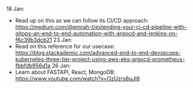 18 Jan:
- Read up on this as we can follow its CI/CD approach:
	 https://medium.com/@emrah-t/extending-your-ci-cd-pipeline-with-gitops-an-end-to-end-automation-with-argocd-and-jenkins-on-f6c39b3dcb21
23 Jan:
- Read on this reference for our usecase: 
	https://blog.stackademic.com/advanced-end-to-end-devsecops-kubernetes-three-tier-project-using-aws-eks-argocd-prometheus-fbbfdb956d1a
26 Jan:
- Learn about FASTAPI, React, MongoDB:
	https://www.youtube.com/watch?v=OzUzrs8uJl8